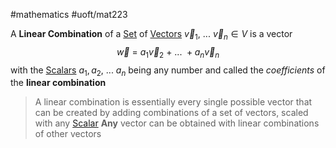 #mathematics
#uoft/mat223 

A **Linear Combination** of a [Set](Set.md) of [Vectors](Vector.md) $\vec{v}_{1},\ ... \ \vec{v}_{n} \in V$  is a vector
$$\vec{w} \ = \ a_1\vec{v}_{2} \ + \ ... \ + a_{n}\vec{v}_n$$
with the [Scalars](Scalar.md) $a_{1}, a_{2}, \ ... \ a_{n}$ being any number and called the *coefficients* of the **linear combination**

> A linear combination is essentially every single possible vector that can be created by adding combinations of a set of vectors, scaled with any [Scalar](Scalar.md)
> **Any** vector can be obtained with linear combinations of other vectors
